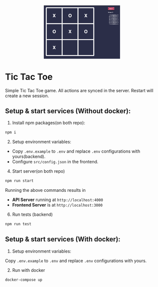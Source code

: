 <p align="center">
  <img src="image.png" alt="Pet House GraphQL API" width="250"/>
</p>

# Tic Tac Toe

Simple Tic Tac Toe game. All actions are synced in the server. Restart will create a new session.

## Setup & start services (Without docker):

1.  Install npm packages(on both repo):

```bash
npm i
```

2. Setup environment variables:

- Copy `.env.example` to `.env` and replace `.env` configurations with yours(backend).
- Configure `src/config.json` in the frontend.

4. Start server(on both repo)
```bash
npm run start
```

Running the above commands results in 
* **API Server** running at `http://localhost:4000`
* **Frontend Server** is at `http://localhost:3000`

6. Run tests (backend)
```bash
npm run test
```

## Setup & start services (With docker):

1. Setup environment variables:

Copy `.env.example` to `.env` and replace `.env` configurations with yours.

2. Run with docker
```bash
docker-compose up
```
